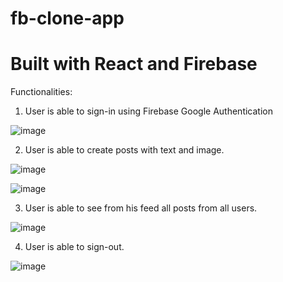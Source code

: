 # fb-clone-app
# Built with React and Firebase


Functionalities:


1. User is able to sign-in using Firebase Google Authentication

![image](https://user-images.githubusercontent.com/81558435/126897138-f38a039d-8d69-4140-8071-ee2c632967a3.png)






2. User is able to create posts with text and image.


![image](https://user-images.githubusercontent.com/81558435/126896944-602470f0-a354-45a7-9c56-0076d1cc2fa2.png)

![image](https://user-images.githubusercontent.com/81558435/126897045-f49e4ff3-a8c2-48e1-931b-3b3c4ef45953.png)






3. User is able to see from his feed all posts from all users.

![image](https://user-images.githubusercontent.com/81558435/126897083-df43aa52-b9ff-45f1-bdd2-4382bee7fd65.png)







4. User is able to sign-out.

![image](https://user-images.githubusercontent.com/81558435/126897024-5d67d55e-f8a4-45fe-bfcc-2603a997e4a6.png)

